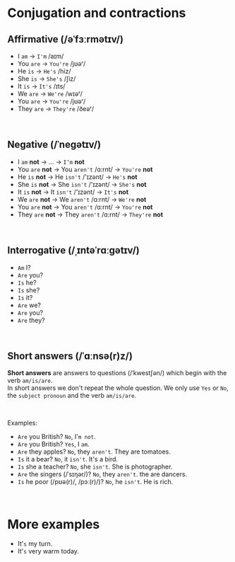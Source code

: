 # Conjugation and contractions
## Affirmative (/əˈfɜːrmətɪv/)
- I `am` → `I'm` /aɪm/
- You `are` → `You're` /jʊəʳ/
- He `is` → `He's` /hiz/
- She `is` → `She's` /ʃiz/
- It `is` → `It's` /ɪts/
- We `are` → `We're` /wɪəʳ/
- You `are` → `You're` /jʊəʳ/
- They `are` → `They're` /ðeəʳ/

<br>

## Negative (/ˈneɡətɪv/)
- I `am` **not** → ... → `I‘m` **not**
- You `are` **not** → You `aren't` /ɑ:rnt/ → `You're` **not**
- He `is` **not** → He `isn't` /'ɪzənt/ → `He's` **not**
- She `is` **not** → She `isn't` /'ɪzənt/ → `She's` **not**
- It `is` **not** → It `isn't` /'ɪzənt/ → `It's` **not**
- We `are` **not** → We `aren't`  /ɑ:rnt/ → `We're` **not**
- You `are` **not** → You `aren't` /ɑ:rnt/ → `You're` **not**
- They `are` **not** → They `aren't` /ɑ:rnt/ → `They're` **not**

<br>

## Interrogative (/ˌɪntəˈrɑːɡətɪv/)
- `Am` I?
- `Are` you?
- `Is` he?
- `Is` she?
- `Is` it?
- `Are` we?
- `Are` you?
- `Are` they?

<br>

## Short answers (/ˈɑːnsə(r)z/)
**Short answers** are answers to questions (/ˈkwestʃən/) which begin with the verb `am/is/are`.<br>
In short answers we don't repeat the whole question. We only use `Yes` or `No`, the `subject pronoun` and the verb `am/is/are`.<br>

<br>

Examples:
- `Are` you British? `No`, I'`m not`.
- `Are` you British? `Yes`, I `am`.
- `Are` they apples? `No`, they `aren't`. They are tomatoes.
- `Is` it a bear? `No`, it `isn't`. It's a bird.
- `Is` she a teacher? `No`, she `isn't`. She is photographer.
- `Are` the singers (/ˈsɪŋər/)? `No`, they `aren't`. the are dancers.
- `Is` he poor (/pʊə(r)/, /pɔː(r)/)? `No`, he `isn't`. He is rich.

<br>

# More examples
- It'`s` my turn.
- It'`s` very warm today.
